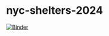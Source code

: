 # nyc-shelters-2024

[![Binder](https://mybinder.org/badge_logo.svg)](https://mybinder.org/v2/gh/ceinna/nyc-shelters-2024/HEAD?labpath=nyc_shelters.ipynb)
